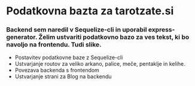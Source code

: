 # Podatkovna bazta za tarotzate.si

### Backend sem naredil v Sequelize-cli in uporabil express-generator. Želim ustvariti podatkovno bazo za ves tekst, ki bo navoljo na frontendu. Tudi slike.

- Postavitev podatkovne baze z Sequelize-cli
- Ustvarjanje routov za veliko arkano, palice, meče, pentaklje in kelihe.
- Povezava backenda s frontendom
- Ustvarjanje strani za Blog na backendu
